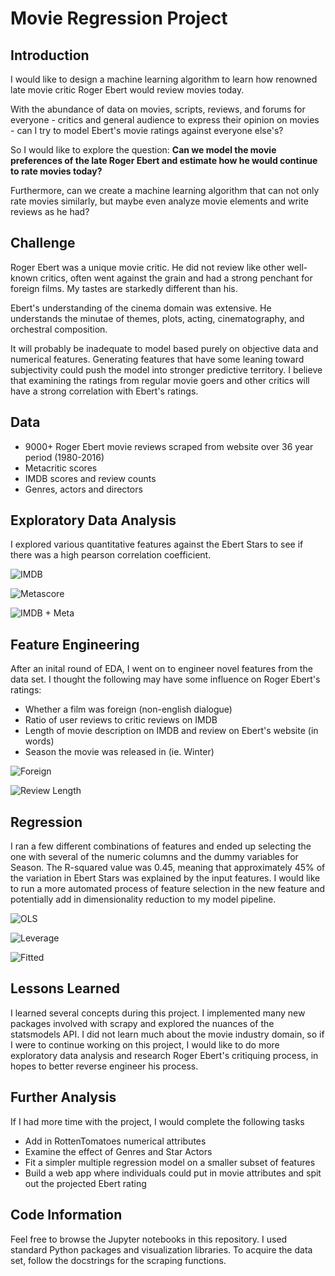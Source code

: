 # Movie Regression Project

## Introduction

I would like to design a machine learning algorithm to learn how renowned late movie critic Roger Ebert would review movies today.

With the abundance of data on movies, scripts, reviews, and forums for everyone - critics and general audience to express their opinion on movies - can I try to model Ebert's movie ratings against everyone else's?

So I would like to explore the question: **Can we model the movie preferences of the late Roger Ebert and estimate how he would continue to rate movies today?**

Furthermore, can we create a machine learning algorithm that can not only rate movies similarly, but maybe even analyze movie elements and write reviews as he had?

## Challenge

Roger Ebert was a unique movie critic. He did not review like other well-known critics, often went against the grain and had a strong penchant for foreign films. My tastes are starkedly different than his.

Ebert's understanding of the cinema domain was extensive. He understands the minutae of themes, plots, acting, cinematography, and orchestral composition.

It will probably be inadequate to model based purely on objective data and numerical features. Generating features that have some leaning toward subjectivity could push the model into stronger predictive territory. I believe that examining the ratings from regular movie goers and other critics will have a strong correlation with Ebert's ratings.

## Data

- 9000+ Roger Ebert movie reviews scraped from website over 36 year period (1980-2016)
- Metacritic scores
- IMDB scores and review counts
- Genres, actors and directors

## Exploratory Data Analysis

I explored various quantitative features against the Ebert Stars to see if there was a high pearson correlation coefficient.

![IMDB](images/imdb.png)

![Metascore](images/meta.png)

![IMDB + Meta](images/imdb_meta.png)

## Feature Engineering

After an inital round of EDA, I went on to engineer novel features from the data set. I thought the following may have some influence on Roger Ebert's ratings:

- Whether a film was foreign (non-english dialogue)
- Ratio of user reviews to critic reviews on IMDB
- Length of movie description on IMDB and review on Ebert's website (in words)
- Season the movie was released in (ie. Winter)

![Foreign](images/foreign.png)

![Review Length](images/review.png)

## Regression

I ran a few different combinations of features and ended up selecting the one with several of the numeric columns and the dummy variables for Season. The R-squared value was 0.45, meaning that approximately 45% of the variation in Ebert Stars was explained by the input features. I would like to run a more automated process of feature selection in the new feature and potentially add in dimensionality reduction to my model pipeline.

![OLS](images/ols_results_2.png)

![Leverage](images/leverage.png)

![Fitted](images/fitted.png)

## Lessons Learned

I learned several concepts during this project. I implemented many new packages involved with scrapy and explored the nuances of the statsmodels API. I did not learn much about the movie industry domain, so if I were to continue working on this project, I would like to do more exploratory data analysis and research Roger Ebert's critiquing process, in hopes to better reverse engineer his process.

## Further Analysis

If I had more time with the project, I would complete the following tasks
- Add in RottenTomatoes numerical attributes
- Examine the effect of Genres and Star Actors
- Fit a simpler multiple regression model on a smaller subset of features
- Build a web app where individuals could put in movie attributes and spit out the projected Ebert rating

## Code Information

Feel free to browse the Jupyter notebooks in this repository. I used standard Python packages and visualization libraries. To acquire the data set, follow the docstrings for the scraping functions.
